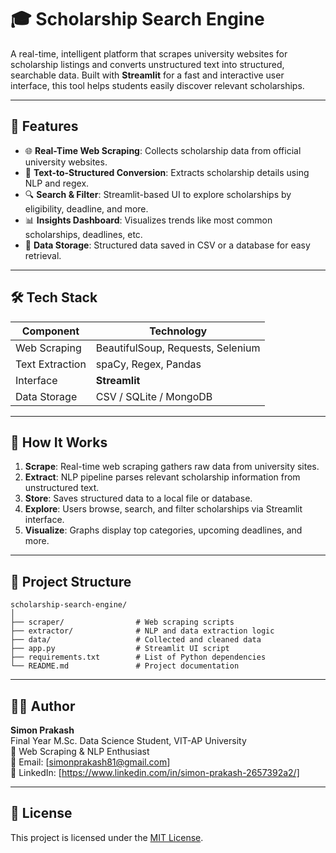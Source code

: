 # 🎓 Scholarship Search Engine

A real-time, intelligent platform that scrapes university websites for scholarship listings and converts unstructured text into structured, searchable data. Built with **Streamlit** for a fast and interactive user interface, this tool helps students easily discover relevant scholarships.

---

## 📌 Features

- 🌐 **Real-Time Web Scraping**: Collects scholarship data from official university websites.
- 🧾 **Text-to-Structured Conversion**: Extracts scholarship details using NLP and regex.
- 🔍 **Search & Filter**: Streamlit-based UI to explore scholarships by eligibility, deadline, and more.
- 📊 **Insights Dashboard**: Visualizes trends like most common scholarships, deadlines, etc.
- 💾 **Data Storage**: Structured data saved in CSV or a database for easy retrieval.

---

## 🛠️ Tech Stack

| Component       | Technology                        |
|------------------|------------------------------------|
| Web Scraping     | BeautifulSoup, Requests, Selenium  |
| Text Extraction  | spaCy, Regex, Pandas               |
| Interface        | **Streamlit**                      |
| Data Storage     | CSV / SQLite / MongoDB             |


---

## 🧪 How It Works

1. **Scrape**: Real-time web scraping gathers raw data from university sites.
2. **Extract**: NLP pipeline parses relevant scholarship information from unstructured text.
3. **Store**: Saves structured data to a local file or database.
4. **Explore**: Users browse, search, and filter scholarships via Streamlit interface.
5. **Visualize**: Graphs display top categories, upcoming deadlines, and more.

---

## 📂 Project Structure

```
scholarship-search-engine/
│
├── scraper/                # Web scraping scripts
├── extractor/              # NLP and data extraction logic
├── data/                   # Collected and cleaned data
├── app.py                  # Streamlit UI script
├── requirements.txt        # List of Python dependencies
└── README.md               # Project documentation
```

---

## 👨‍💻 Author

**Simon Prakash**  
Final Year M.Sc. Data Science Student, VIT-AP University  
📌 Web Scraping & NLP Enthusiast  
📧 Email: [simonprakash81@gmail.com]  
🔗 LinkedIn: [https://www.linkedin.com/in/simon-prakash-2657392a2/]

---

## 📜 License

This project is licensed under the [MIT License](LICENSE).
